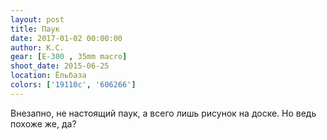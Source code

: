 ```yaml
---
layout: post
title: Паук
date: 2017-01-02 00:00:00
author: К.С.
gear: [E-300 , 35mm macro]
shoot_date: 2015-06-25
location: Ёльбаза
colors: ['19110c', '606266']
---
```


Внезапно, не настоящий паук, а всего лишь рисунок на доске. Но ведь похоже же, да?
